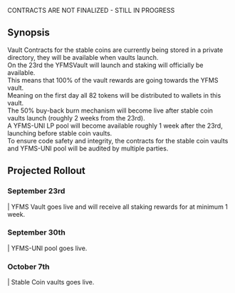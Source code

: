 CONTRACTS ARE NOT FINALIZED - STILL IN PROGRESS

## <b>Synopsis</b>

Vault Contracts for the stable coins are currently being stored in a private directory, they will be available when vaults launch.<br>
On the 23rd the YFMSVault will launch and staking will officially be available.<br>
This means that 100% of the vault rewards are going towards the YFMS vault.<br>
Meaning on the first day all 82 tokens will be distributed to wallets in this vault.<br>
The 50% buy-back burn mechanism will become live after stable coin vaults launch (roughly 2 weeks from the 23rd).<br>
A YFMS-UNI LP pool will become available roughly 1 week after the 23rd, launching before stable coin vaults.<br>
To ensure code safety and integrity, the contracts for the stable coin vaults and YFMS-UNI pool will be audited by multiple parties.<br>

## <b>Projected Rollout</b>

### September 23rd
| YFMS Vault goes live and will receive all staking rewards for at minimum 1 week.

### September 30th
| YFMS-UNI pool goes live.

### October 7th
| Stable Coin vaults goes live.

